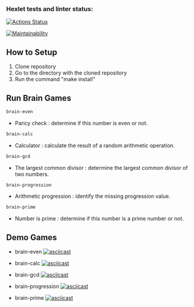 ### Hexlet tests and linter status:
[![Actions Status](https://github.com/DarkN3ro/frontend-project-44/actions/workflows/hexlet-check.yml/badge.svg)](https://github.com/DarkN3ro/frontend-project-44/actions)

[![Maintainability](https://api.codeclimate.com/v1/badges/3d70b94e89ecbac1c670/maintainability)](https://codeclimate.com/github/DarkN3ro/frontend-project-44/maintainability)

## How to Setup

1. Clone repository
2. Go to the directory with the cloned repository
3. Run the command "make install"

## Run Brain Games

```bash
brain-even
```
- Paricy check : determine if this number is even or not.
```bash
brain-calc
```
- Calculator : calculate the result of a random arithmetic operation.
```bash
brain-gcd
```
- The largest common divisor : determine the largest common divisor of two numbers.
```bash
brain-progression
```
- Arithmetic progression : identify the missing progression value.
```bash
brain-prime
```
- Number is prime : determine if this number is a prime number or not.

## Demo Games

- brain-even
[![asciicast](https://asciinema.org/a/kn7BSd1CShuB8MjBbody61Szi.svg)](https://asciinema.org/a/kn7BSd1CShuB8MjBbody61Szi)

- brain-calc
[![asciicast](https://asciinema.org/a/0CoNBJZIWu51Omt3QUV26Z4i7.svg)](https://asciinema.org/a/0CoNBJZIWu51Omt3QUV26Z4i7)

- brain-gcd
[![asciicast](https://asciinema.org/a/aoPIsgYzxXBaONLCOwRCV0L0C.svg)](https://asciinema.org/a/aoPIsgYzxXBaONLCOwRCV0L0C)

- brain-progression
[![asciicast](https://asciinema.org/a/WupSgKqwGfyDmvNTWPIxCfFjJ.svg)](https://asciinema.org/a/WupSgKqwGfyDmvNTWPIxCfFjJ)

- brain-prime
[![asciicast](https://asciinema.org/a/nh3u8CpERyp472paldesWktYz.svg)](https://asciinema.org/a/nh3u8CpERyp472paldesWktYz)
